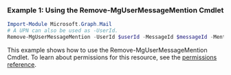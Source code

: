 ### Example 1: Using the Remove-MgUserMessageMention Cmdlet
```powershell
Import-Module Microsoft.Graph.Mail
# A UPN can also be used as -UserId.
Remove-MgUserMessageMention -UserId $userId -MessageId $messageId -MentionId $mentionId
```
This example shows how to use the Remove-MgUserMessageMention Cmdlet.
To learn about permissions for this resource, see the [permissions reference](/graph/permissions-reference).
